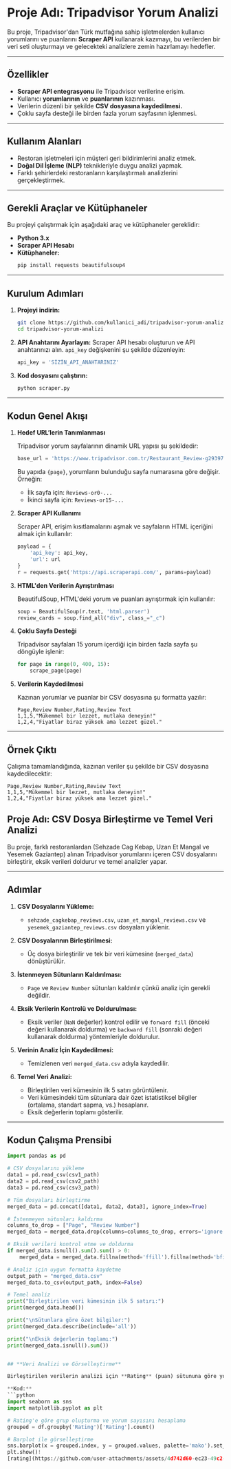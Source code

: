 
# **Proje Adı: Tripadvisor Yorum Analizi**

Bu proje, Tripadvisor'dan Türk mutfağına sahip işletmelerden kullanıcı yorumlarını ve puanlarını **Scraper API** kullanarak kazımayı, bu verilerden bir veri seti oluşturmayı ve gelecekteki analizlere zemin hazırlamayı hedefler.

---

## **Özellikler**
- **Scraper API entegrasyonu** ile Tripadvisor verilerine erişim.
- Kullanıcı **yorumlarının** ve **puanlarının** kazınması.
- Verilerin düzenli bir şekilde **CSV dosyasına kaydedilmesi.**
- Çoklu sayfa desteği ile birden fazla yorum sayfasının işlenmesi.

---

## **Kullanım Alanları**
- Restoran işletmeleri için müşteri geri bildirimlerini analiz etmek.
- **Doğal Dil İşleme (NLP)** teknikleriyle duygu analizi yapmak.
- Farklı şehirlerdeki restoranların karşılaştırmalı analizlerini gerçekleştirmek.

---

## **Gerekli Araçlar ve Kütüphaneler**
Bu projeyi çalıştırmak için aşağıdaki araç ve kütüphaneler gereklidir:
- **Python 3.x**
- **Scraper API Hesabı**
- **Kütüphaneler:**
  ```bash
  pip install requests beautifulsoup4
  ```

---

## **Kurulum Adımları**

1. **Projeyi indirin:**
   ```bash
   git clone https://github.com/kullanici_adi/tripadvisor-yorum-analizi.git
   cd tripadvisor-yorum-analizi
   ```

2. **API Anahtarını Ayarlayın:**
   Scraper API hesabı oluşturun ve API anahtarınızı alın.
   `api_key` değişkenini şu şekilde düzenleyin:
   ```python
   api_key = 'SİZİN_API_ANAHTARINIZ'
   ```

3. **Kod dosyasını çalıştırın:**
   ```bash
   python scraper.py
   ```

---

## **Kodun Genel Akışı**

1. **Hedef URL’lerin Tanımlanması**

   Tripadvisor yorum sayfalarının dinamik URL yapısı şu şekildedir:
   ```python
   base_url = 'https://www.tripadvisor.com.tr/Restaurant_Review-g293974-d2288800-Reviews-or{page}-Sehzade_Cag_Kebap-Istanbul.html'
   ```
   Bu yapıda `{page}`, yorumların bulunduğu sayfa numarasına göre değişir. Örneğin:
   - İlk sayfa için: `Reviews-or0-...`
   - İkinci sayfa için: `Reviews-or15-...`

2. **Scraper API Kullanımı**

   Scraper API, erişim kısıtlamalarını aşmak ve sayfaların HTML içeriğini almak için kullanılır:
   ```python
   payload = {
       'api_key': api_key,
       'url': url
   }
   r = requests.get('https://api.scraperapi.com/', params=payload)
   ```

3. **HTML'den Verilerin Ayrıştırılması**

   BeautifulSoup, HTML'deki yorum ve puanları ayrıştırmak için kullanılır:
   ```python
   soup = BeautifulSoup(r.text, 'html.parser')
   review_cards = soup.find_all("div", class_="_c")
   ```

4. **Çoklu Sayfa Desteği**

   Tripadvisor sayfaları 15 yorum içerdiği için birden fazla sayfa şu döngüyle işlenir:
   ```python
   for page in range(0, 400, 15):
       scrape_page(page)
   ```

5. **Verilerin Kaydedilmesi**

   Kazınan yorumlar ve puanlar bir CSV dosyasına şu formatta yazılır:
   ```csv
   Page,Review Number,Rating,Review Text
   1,1,5,"Mükemmel bir lezzet, mutlaka deneyin!"
   1,2,4,"Fiyatlar biraz yüksek ama lezzet güzel."
   ```

---

## **Örnek Çıktı**

Çalışma tamamlandığında, kazınan veriler şu şekilde bir CSV dosyasına kaydedilecektir:
```csv
Page,Review Number,Rating,Review Text
1,1,5,"Mükemmel bir lezzet, mutlaka deneyin!"
1,2,4,"Fiyatlar biraz yüksek ama lezzet güzel."
```


## **Proje Adı: CSV Dosya Birleştirme ve Temel Veri Analizi**

Bu proje, farklı restoranlardan (Sehzade Cag Kebap, Uzan Et Mangal ve Yesemek Gaziantep) alınan Tripadvisor yorumlarını içeren CSV dosyalarını birleştirir, eksik verileri doldurur ve temel analizler yapar.

---

## **Adımlar**

1. **CSV Dosyalarını Yükleme:**
   - `sehzade_cagkebap_reviews.csv`, `uzan_et_mangal_reviews.csv` ve `yesemek_gaziantep_reviews.csv` dosyaları yüklenir.

2. **CSV Dosyalarının Birleştirilmesi:**
   - Üç dosya birleştirilir ve tek bir veri kümesine (`merged_data`) dönüştürülür.

3. **İstenmeyen Sütunların Kaldırılması:**
   - `Page` ve `Review Number` sütunları kaldırılır çünkü analiz için gerekli değildir.

4. **Eksik Verilerin Kontrolü ve Doldurulması:**
   - Eksik veriler (`NaN` değerler) kontrol edilir ve `forward fill` (önceki değeri kullanarak doldurma) ve `backward fill` (sonraki değeri kullanarak doldurma) yöntemleriyle doldurulur.

5. **Verinin Analiz İçin Kaydedilmesi:**
   - Temizlenen veri `merged_data.csv` adıyla kaydedilir.

6. **Temel Veri Analizi:**
   - Birleştirilen veri kümesinin ilk 5 satırı görüntülenir.
   - Veri kümesindeki tüm sütunlara dair özet istatistiksel bilgiler (ortalama, standart sapma, vs.) hesaplanır.
   - Eksik değerlerin toplamı gösterilir.

---

## **Kodun Çalışma Prensibi**

```python
import pandas as pd

# CSV dosyalarını yükleme
data1 = pd.read_csv(csv1_path)
data2 = pd.read_csv(csv2_path)
data3 = pd.read_csv(csv3_path)

# Tüm dosyaları birleştirme
merged_data = pd.concat([data1, data2, data3], ignore_index=True)

# İstenmeyen sütunları kaldırma
columns_to_drop = ["Page", "Review Number"]
merged_data = merged_data.drop(columns=columns_to_drop, errors='ignore')

# Eksik verileri kontrol etme ve doldurma
if merged_data.isnull().sum().sum() > 0:
    merged_data = merged_data.fillna(method='ffill').fillna(method='bfill')

# Analiz için uygun formatta kaydetme
output_path = "merged_data.csv"
merged_data.to_csv(output_path, index=False)

# Temel analiz
print("Birleştirilen veri kümesinin ilk 5 satırı:")
print(merged_data.head())

print("\nSütunlara göre özet bilgiler:")
print(merged_data.describe(include='all'))

print("\nEksik değerlerin toplamı:")
print(merged_data.isnull().sum())


## **Veri Analizi ve Görselleştirme**

Birleştirilen verilerin analizi için **Rating** (puan) sütununa göre yorum sayısı hesaplanır ve bir barplot (çubuk grafiği) ile görselleştirilir.

**Kod:**
```python
import seaborn as sns
import matplotlib.pyplot as plt

# Rating'e göre grup oluşturma ve yorum sayısını hesaplama
grouped = df.groupby('Rating')['Rating'].count() 

# Barplot ile görselleştirme
sns.barplot(x = grouped.index, y = grouped.values, palette='mako').set_title('Review Count by Rating')
plt.show()!
[rating](https://github.com/user-attachments/assets/4d742d60-ec23-49c2-862b-0ab1cf7b1270)




